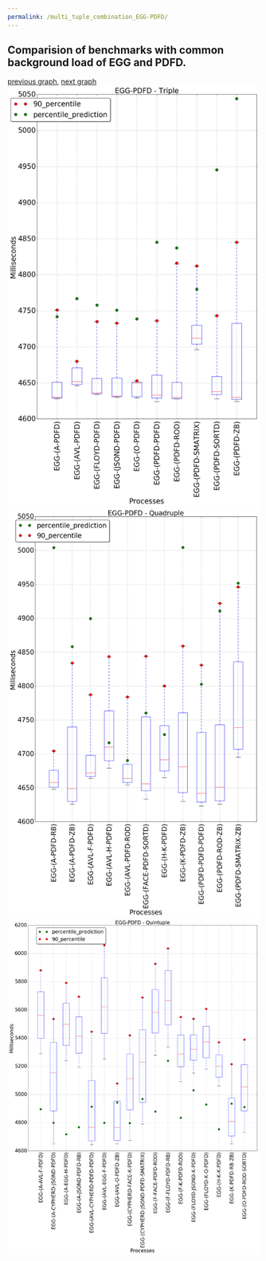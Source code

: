 ```yaml
---
permalink: /multi_tuple_combination_EGG-PDFD/
---
```



## Comparision of benchmarks with common background load of EGG and PDFD.

[previous graph](../multi_tuple_combination_EGG-O/), [next graph](../multi_tuple_combination_EGG-RB/)
![graph figure](./images/triple/EGG/EGG-PDFD_box.png)![graph figure](./images/quadruple/EGG/EGG-PDFD_box.png)![graph figure](./images/quintuple/EGG/EGG-PDFD_box.png)